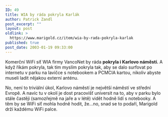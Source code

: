 ```yaml
---
ID: 49
title: WIA by ráda pokryla Karlák
author: Patrick Zandl
post_excerpt: ""
layout: post
oldlink: >
  https://www.marigold.cz/item/wia-by-rada-pokryla-karlak
published: true
post_date: 2003-01-19 09:33:00
---
```

<p>
Komerční WiFi síť WIA firmy VancoNet by ráda <STRONG>pokryla i Karlovo náměstí.</STRONG> A když říkám pokryla, tak tím myslím pokryla tak, aby se dalo surfovat po internetu v parku na lavičce s notebookem a PCMCIA kartou, nikoliv abyste museli ladit nějakou externí anténu. </p>

<p>
No, není to triviální úkol, Karlovo náměstí je největší náměstí ve střední Evropě. A navíc tu v okolí je dost pracovišť universit na to, aby v parku bylo stále častěji (samozřejmě na jaře a v létě) vidět hodně lidí s notebooky. A těm by se WiFi síť mohla hodně hodit, že...no, snad se to podaří, Marigold drží každému WiFi palce.</p>
